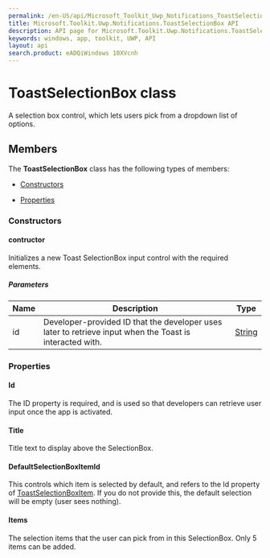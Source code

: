 ```yaml
---
permalink: /en-US/api/Microsoft_Toolkit_Uwp_Notifications_ToastSelectionBox.htm
title: Microsoft.Toolkit.Uwp.Notifications.ToastSelectionBox API 
description: API page for Microsoft.Toolkit.Uwp.Notifications.ToastSelectionBox
keywords: windows, app, toolkit, UWP, API
layout: api
search.product: eADQiWindows 10XVcnh
---
```



# ToastSelectionBox class

A selection box control, which lets users pick from a dropdown list of options.

## Members

The **ToastSelectionBox** class has the following types of members:

* [Constructors](#Constructors)

* [Properties](#Properties)

### Constructors

#### contructor

Initializes a new Toast SelectionBox input control with the required elements.

##### Parameters



| Name | Description | Type || --- | --- | --- || id | Developer-provided ID that the developer uses later to retrieve input when the Toast is interacted with. | [String](https://msdn.microsoft.com/library/windows/apps/System.String) |


### Properties

#### Id

The ID property is required, and is used so that developers can retrieve user input once the app is activated.



#### Title

Title text to display above the SelectionBox.



#### DefaultSelectionBoxItemId

This controls which item is selected by default, and refers to the Id property of [ToastSelectionBoxItem](Microsoft_Toolkit_Uwp_Notifications_ToastSelectionBoxItem.htm). If you do not provide this, the default selection will be empty (user sees nothing).



#### Items

The selection items that the user can pick from in this SelectionBox. Only 5 items can be added.


